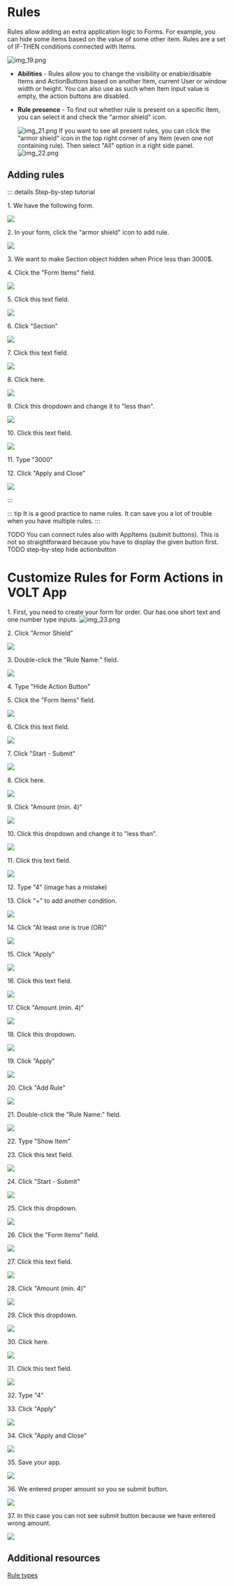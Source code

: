 # Rules

Rules allow adding an extra application logic to Forms.
For example, you can hide some items based on the value of some other item.
Rules are a set of IF-THEN conditions connected with Items.

![img_19.png](img_19.png)

- **Abilities** - 
  Rules allow you to change the visibility or enable/disable Items and ActionButtons based on another Item, current User
  or window width or height.
  You can also use as such when Item input value is empty, the action buttons are disabled.

- **Rule presence** -
  To find out whether rule is present on a specific Item, you can select it and check the "armor shield" icon.
  
  ![img_21.png](img_21.png)
  If you want to see all present rules, you can click the "armor shield" icon in the top right corner of any Item (even
  one not containing rule).
  Then select "All" option in a right side panel.
![img_22.png](img_22.png)  



## Adding rules

::: details Step-by-step tutorial

1\. We have the following form.

![](https://ajeuwbhvhr.cloudimg.io/colony-recorder.s3.amazonaws.com/files/2024-02-27/0cb7265c-61b1-4840-b75c-a1b81e36600e/screenshot.jpeg?tl_px=0,0&br_px=871,506&force_format=png&width=983)

2\. In your form, click the "armor shield" icon to add rule.

![](https://ajeuwbhvhr.cloudimg.io/colony-recorder.s3.amazonaws.com/files/2024-02-27/5e9b0195-b958-4097-8da7-f06073d10590/ascreenshot.jpeg?tl_px=577,0&br_px=1652,600&force_format=png&wat_scale=95&wat=1&wat_opacity=0.7&wat_gravity=northwest&wat_url=https://colony-recorder.s3.us-west-1.amazonaws.com/images/watermarks/FB923C_standard.png&wat_pad=502,227)

3\. We want to make Section object hidden when Price less than 3000$.

4\. Click the "Form Items" field.

![](https://ajeuwbhvhr.cloudimg.io/colony-recorder.s3.amazonaws.com/files/2024-02-27/90faecd1-b7b5-4470-be4c-dd187edd7886/ascreenshot.jpeg?tl_px=888,199&br_px=1963,800&force_format=png&wat_scale=95&wat=1&wat_opacity=0.7&wat_gravity=northwest&wat_url=https://colony-recorder.s3.us-west-1.amazonaws.com/images/watermarks/FB923C_standard.png&wat_pad=502,265)

5\. Click this text field.

![](https://ajeuwbhvhr.cloudimg.io/colony-recorder.s3.amazonaws.com/files/2024-02-27/95eb495d-3b45-4794-8db1-b1090af7d512/ascreenshot.jpeg?tl_px=894,200&br_px=1969,801&force_format=png&wat_scale=95&wat=1&wat_opacity=0.7&wat_gravity=northwest&wat_url=https://colony-recorder.s3.us-west-1.amazonaws.com/images/watermarks/FB923C_standard.png&wat_pad=502,265)

6\. Click "Section"

![](https://ajeuwbhvhr.cloudimg.io/colony-recorder.s3.amazonaws.com/files/2024-02-27/fb6667f6-02aa-4450-8040-87e5f03e7949/ascreenshot.jpeg?tl_px=585,312&br_px=1660,913&force_format=png&wat_scale=95&wat=1&wat_opacity=0.7&wat_gravity=northwest&wat_url=https://colony-recorder.s3.us-west-1.amazonaws.com/images/watermarks/FB923C_standard.png&wat_pad=502,265)

7\. Click this text field.

![](https://ajeuwbhvhr.cloudimg.io/colony-recorder.s3.amazonaws.com/files/2024-02-27/43c422b7-0fb9-4018-9586-17c97632ca2c/ascreenshot.jpeg?tl_px=894,297&br_px=1969,898&force_format=png&wat_scale=95&wat=1&wat_opacity=0.7&wat_gravity=northwest&wat_url=https://colony-recorder.s3.us-west-1.amazonaws.com/images/watermarks/FB923C_standard.png&wat_pad=502,265)

8\. Click here.

![](https://ajeuwbhvhr.cloudimg.io/colony-recorder.s3.amazonaws.com/files/2024-02-27/5748f4a8-6363-4c29-9faa-8aacadce8cfa/ascreenshot.jpeg?tl_px=667,377&br_px=1742,978&force_format=png&wat_scale=95&wat=1&wat_opacity=0.7&wat_gravity=northwest&wat_url=https://colony-recorder.s3.us-west-1.amazonaws.com/images/watermarks/FB923C_standard.png&wat_pad=502,265)

9\. Click this dropdown and change it to "less than".

![](https://ajeuwbhvhr.cloudimg.io/colony-recorder.s3.amazonaws.com/files/2024-02-27/bd55f1c1-c208-4eb0-90af-e51eff46cc72/ascreenshot.jpeg?tl_px=998,301&br_px=2073,902&force_format=png&wat_scale=95&wat=1&wat_opacity=0.7&wat_gravity=northwest&wat_url=https://colony-recorder.s3.us-west-1.amazonaws.com/images/watermarks/FB923C_standard.png&wat_pad=502,265)

10\. Click this text field.

![](https://ajeuwbhvhr.cloudimg.io/colony-recorder.s3.amazonaws.com/files/2024-02-27/96d9f1c3-b7ab-471b-889e-318584cbbb39/ascreenshot.jpeg?tl_px=773,341&br_px=1848,942&force_format=png&wat_scale=95&wat=1&wat_opacity=0.7&wat_gravity=northwest&wat_url=https://colony-recorder.s3.us-west-1.amazonaws.com/images/watermarks/FB923C_standard.png&wat_pad=502,265)

11\. Type "3000"

12\. Click "Apply and Close"

![](https://ajeuwbhvhr.cloudimg.io/colony-recorder.s3.amazonaws.com/files/2024-02-27/805c34a1-0ee7-4c93-92a9-517cd253a847/ascreenshot.jpeg?tl_px=1002,617&br_px=2077,1218&force_format=png&wat_scale=95&wat=1&wat_opacity=0.7&wat_gravity=northwest&wat_url=https://colony-recorder.s3.us-west-1.amazonaws.com/images/watermarks/FB923C_standard.png&wat_pad=502,265)

:::

::: tip
It is a good practice to name rules. It can save you a lot of trouble when you have multiple rules.
:::


TODO You can connect rules also with AppItems (submit buttons). This is not so straightforward because you have to
display the given button first.
TODO step-by-step hide actionbutton

# Customize Rules for Form Actions in VOLT App


1\. First, you need to create your form for order. Our has one short text and one number type inputs.
![img_23.png](img_23.png)

2\. Click "Armor Shield"

![](https://ajeuwbhvhr.cloudimg.io/colony-recorder.s3.amazonaws.com/files/2024-04-12/c9b38f82-7be0-42a4-98f2-dbdc190a1f57/ascreenshot.jpeg?tl_px=1048,0&br_px=2983,1081&force_format=png&width=1120.0&wat=1&wat_opacity=0.7&wat_gravity=northwest&wat_url=https://colony-recorder.s3.us-west-1.amazonaws.com/images/watermarks/FB923C_standard.png&wat_pad=524,141)


3\. Double-click the "Rule Name:" field.

![](https://ajeuwbhvhr.cloudimg.io/colony-recorder.s3.amazonaws.com/files/2024-04-12/538d4fe2-9b56-447d-ae97-4228198cfacf/ascreenshot.jpeg?tl_px=843,0&br_px=2778,1081&force_format=png&width=1120.0&wat=1&wat_opacity=0.7&wat_gravity=northwest&wat_url=https://colony-recorder.s3.us-west-1.amazonaws.com/images/watermarks/FB923C_standard.png&wat_pad=523,276)


4\. Type "Hide Action Button"


5\. Click the "Form Items" field.

![](https://ajeuwbhvhr.cloudimg.io/colony-recorder.s3.amazonaws.com/files/2024-04-12/0a36d878-60e6-43fa-af50-ed8d194ea88c/ascreenshot.jpeg?tl_px=1068,163&br_px=3003,1244&force_format=png&width=1120.0&wat=1&wat_opacity=0.7&wat_gravity=northwest&wat_url=https://colony-recorder.s3.us-west-1.amazonaws.com/images/watermarks/FB923C_standard.png&wat_pad=524,277)


6\. Click this text field.

![](https://ajeuwbhvhr.cloudimg.io/colony-recorder.s3.amazonaws.com/files/2024-04-12/607a6233-e1b0-4b4f-b0f2-9f6293147f4f/ascreenshot.jpeg?tl_px=1239,140&br_px=3174,1221&force_format=png&width=1120.0&wat=1&wat_opacity=0.7&wat_gravity=northwest&wat_url=https://colony-recorder.s3.us-west-1.amazonaws.com/images/watermarks/FB923C_standard.png&wat_pad=524,277)


7\. Click "Start - Submit"

![](https://ajeuwbhvhr.cloudimg.io/colony-recorder.s3.amazonaws.com/files/2024-04-12/3828ac8a-4b6e-4900-ac23-3303ebf1d6b3/ascreenshot.jpeg?tl_px=755,298&br_px=2690,1379&force_format=png&width=1120.0&wat=1&wat_opacity=0.7&wat_gravity=northwest&wat_url=https://colony-recorder.s3.us-west-1.amazonaws.com/images/watermarks/FB923C_standard.png&wat_pad=523,277)


8\. Click here.

![](https://ajeuwbhvhr.cloudimg.io/colony-recorder.s3.amazonaws.com/files/2024-04-12/32d959d1-2660-411f-9076-17bd2f1c4007/ascreenshot.jpeg?tl_px=1257,338&br_px=3192,1419&force_format=png&width=1120.0&wat=1&wat_opacity=0.7&wat_gravity=northwest&wat_url=https://colony-recorder.s3.us-west-1.amazonaws.com/images/watermarks/FB923C_standard.png&wat_pad=523,277)


9\. Click "Amount (min. 4)"

![](https://ajeuwbhvhr.cloudimg.io/colony-recorder.s3.amazonaws.com/files/2024-04-12/500597c3-d9b6-49d4-86b6-d1bfac0f21e2/ascreenshot.jpeg?tl_px=683,469&br_px=2618,1550&force_format=png&width=1120.0&wat=1&wat_opacity=0.7&wat_gravity=northwest&wat_url=https://colony-recorder.s3.us-west-1.amazonaws.com/images/watermarks/FB923C_standard.png&wat_pad=524,277)


10\. Click this dropdown and change it to "less than".

![](https://ajeuwbhvhr.cloudimg.io/colony-recorder.s3.amazonaws.com/files/2024-04-12/b2bf033f-6d30-47bf-bd09-1a707afab443/ascreenshot.jpeg?tl_px=1534,314&br_px=3469,1395&force_format=png&width=1120.0&wat=1&wat_opacity=0.7&wat_gravity=northwest&wat_url=https://colony-recorder.s3.us-west-1.amazonaws.com/images/watermarks/FB923C_standard.png&wat_pad=523,277)


11\. Click this text field.

![](https://ajeuwbhvhr.cloudimg.io/colony-recorder.s3.amazonaws.com/files/2024-04-12/8cde8f17-f7cf-42fc-83af-e73bac065063/ascreenshot.jpeg?tl_px=1030,419&br_px=2965,1500&force_format=png&width=1120.0&wat=1&wat_opacity=0.7&wat_gravity=northwest&wat_url=https://colony-recorder.s3.us-west-1.amazonaws.com/images/watermarks/FB923C_standard.png&wat_pad=524,277)


12\. Type "4" (image has a mistake)


13\. Click "+" to add another condition.

![](https://ajeuwbhvhr.cloudimg.io/colony-recorder.s3.amazonaws.com/files/2024-04-12/ff62343b-0299-485f-8dfb-d07d9b50eff6/ascreenshot.jpeg?tl_px=1743,311&br_px=3678,1392&force_format=png&width=1120.0&wat=1&wat_opacity=0.7&wat_gravity=northwest&wat_url=https://colony-recorder.s3.us-west-1.amazonaws.com/images/watermarks/FB923C_standard.png&wat_pad=523,277)


14\. Click "At least one is true (OR)"

![](https://ajeuwbhvhr.cloudimg.io/colony-recorder.s3.amazonaws.com/files/2024-04-12/26e4c24f-40f1-4da2-8ee8-73a7abd5be0d/ascreenshot.jpeg?tl_px=906,422&br_px=2841,1503&force_format=png&width=1120.0&wat=1&wat_opacity=0.7&wat_gravity=northwest&wat_url=https://colony-recorder.s3.us-west-1.amazonaws.com/images/watermarks/FB923C_standard.png&wat_pad=524,277)


15\. Click "Apply"

![](https://ajeuwbhvhr.cloudimg.io/colony-recorder.s3.amazonaws.com/files/2024-04-12/cacc2e18-8239-4b4c-8a05-bb514a9394fc/ascreenshot.jpeg?tl_px=818,545&br_px=2753,1626&force_format=png&width=1120.0&wat=1&wat_opacity=0.7&wat_gravity=northwest&wat_url=https://colony-recorder.s3.us-west-1.amazonaws.com/images/watermarks/FB923C_standard.png&wat_pad=524,277)


16\. Click this text field.

![](https://ajeuwbhvhr.cloudimg.io/colony-recorder.s3.amazonaws.com/files/2024-04-12/45bc2ce0-1441-40eb-b91f-02a7405785bb/ascreenshot.jpeg?tl_px=1241,386&br_px=3176,1467&force_format=png&width=1120.0&wat=1&wat_opacity=0.7&wat_gravity=northwest&wat_url=https://colony-recorder.s3.us-west-1.amazonaws.com/images/watermarks/FB923C_standard.png&wat_pad=524,276)


17\. Click "Amount (min. 4)"

![](https://ajeuwbhvhr.cloudimg.io/colony-recorder.s3.amazonaws.com/files/2024-04-12/cf509bc0-a397-4a78-bf87-f2d3ce035c57/ascreenshot.jpeg?tl_px=782,221&br_px=2717,1302&force_format=png&width=1120.0&wat=1&wat_opacity=0.7&wat_gravity=northwest&wat_url=https://colony-recorder.s3.us-west-1.amazonaws.com/images/watermarks/FB923C_standard.png&wat_pad=524,277)


18\. Click this dropdown.

![](https://ajeuwbhvhr.cloudimg.io/colony-recorder.s3.amazonaws.com/files/2024-04-12/fca65ce6-41e9-4341-ac11-7e614a76c5d1/ascreenshot.jpeg?tl_px=1432,395&br_px=3367,1476&force_format=png&width=1120.0&wat=1&wat_opacity=0.7&wat_gravity=northwest&wat_url=https://colony-recorder.s3.us-west-1.amazonaws.com/images/watermarks/FB923C_standard.png&wat_pad=523,277)


19\. Click "Apply"

![](https://ajeuwbhvhr.cloudimg.io/colony-recorder.s3.amazonaws.com/files/2024-04-12/f60c5c83-dfd9-480d-af20-37622d212a8d/ascreenshot.jpeg?tl_px=1201,788&br_px=3136,1870&force_format=png&width=1120.0&wat=1&wat_opacity=0.7&wat_gravity=northwest&wat_url=https://colony-recorder.s3.us-west-1.amazonaws.com/images/watermarks/FB923C_standard.png&wat_pad=524,338)


20\. Click "Add Rule"

![](https://ajeuwbhvhr.cloudimg.io/colony-recorder.s3.amazonaws.com/files/2024-04-12/fd695cda-f2c8-4dca-84b7-74f7ce64ca38/ascreenshot.jpeg?tl_px=238,761&br_px=2173,1842&force_format=png&width=1120.0&wat=1&wat_opacity=0.7&wat_gravity=northwest&wat_url=https://colony-recorder.s3.us-west-1.amazonaws.com/images/watermarks/FB923C_standard.png&wat_pad=524,277)


21\. Double-click the "Rule Name:" field.

![](https://ajeuwbhvhr.cloudimg.io/colony-recorder.s3.amazonaws.com/files/2024-04-12/8adc03c1-6a9c-4e2c-8325-804c8a097cc0/ascreenshot.jpeg?tl_px=937,0&br_px=2872,1081&force_format=png&width=1120.0&wat=1&wat_opacity=0.7&wat_gravity=northwest&wat_url=https://colony-recorder.s3.us-west-1.amazonaws.com/images/watermarks/FB923C_standard.png&wat_pad=524,273)


22\. Type "Show Item"


23\. Click this text field.

![](https://ajeuwbhvhr.cloudimg.io/colony-recorder.s3.amazonaws.com/files/2024-04-12/df2f9136-66d6-4726-baa6-b411c968124e/ascreenshot.jpeg?tl_px=1248,161&br_px=3183,1242&force_format=png&width=1120.0&wat=1&wat_opacity=0.7&wat_gravity=northwest&wat_url=https://colony-recorder.s3.us-west-1.amazonaws.com/images/watermarks/FB923C_standard.png&wat_pad=524,277)


24\. Click "Start - Submit"

![](https://ajeuwbhvhr.cloudimg.io/colony-recorder.s3.amazonaws.com/files/2024-04-12/6006bb45-5278-4b2e-be93-3fd89a234817/ascreenshot.jpeg?tl_px=829,309&br_px=2764,1390&force_format=png&width=1120.0&wat=1&wat_opacity=0.7&wat_gravity=northwest&wat_url=https://colony-recorder.s3.us-west-1.amazonaws.com/images/watermarks/FB923C_standard.png&wat_pad=523,277)


25\. Click this dropdown.

![](https://ajeuwbhvhr.cloudimg.io/colony-recorder.s3.amazonaws.com/files/2024-04-12/f25facaa-3b09-4210-925d-29395e6d9f29/ascreenshot.jpeg?tl_px=1453,156&br_px=3388,1237&force_format=png&width=1120.0&wat=1&wat_opacity=0.7&wat_gravity=northwest&wat_url=https://colony-recorder.s3.us-west-1.amazonaws.com/images/watermarks/FB923C_standard.png&wat_pad=524,277)


26\. Click the "Form Items" field.

![](https://ajeuwbhvhr.cloudimg.io/colony-recorder.s3.amazonaws.com/files/2024-04-12/bc1f93bb-2a15-4878-8a84-957ce9aaedd3/ascreenshot.jpeg?tl_px=814,329&br_px=2749,1410&force_format=png&width=1120.0&wat=1&wat_opacity=0.7&wat_gravity=northwest&wat_url=https://colony-recorder.s3.us-west-1.amazonaws.com/images/watermarks/FB923C_standard.png&wat_pad=524,277)


27\. Click this text field.

![](https://ajeuwbhvhr.cloudimg.io/colony-recorder.s3.amazonaws.com/files/2024-04-12/2a6ef90d-c92d-4fd1-8eed-bcb9c164144b/ascreenshot.jpeg?tl_px=1239,329&br_px=3174,1410&force_format=png&width=1120.0&wat=1&wat_opacity=0.7&wat_gravity=northwest&wat_url=https://colony-recorder.s3.us-west-1.amazonaws.com/images/watermarks/FB923C_standard.png&wat_pad=524,277)


28\. Click "Amount (min. 4)"

![](https://ajeuwbhvhr.cloudimg.io/colony-recorder.s3.amazonaws.com/files/2024-04-12/6cb53b40-f3c1-40e8-9b29-b4c2c0fcfc85/ascreenshot.jpeg?tl_px=778,467&br_px=2713,1548&force_format=png&width=1120.0&wat=1&wat_opacity=0.7&wat_gravity=northwest&wat_url=https://colony-recorder.s3.us-west-1.amazonaws.com/images/watermarks/FB923C_standard.png&wat_pad=524,277)


29\. Click this dropdown.

![](https://ajeuwbhvhr.cloudimg.io/colony-recorder.s3.amazonaws.com/files/2024-04-12/88dffa3b-3e58-40cc-b58d-38da47ecffb0/ascreenshot.jpeg?tl_px=1403,327&br_px=3338,1408&force_format=png&width=1120.0&wat=1&wat_opacity=0.7&wat_gravity=northwest&wat_url=https://colony-recorder.s3.us-west-1.amazonaws.com/images/watermarks/FB923C_standard.png&wat_pad=524,277)


30\. Click here.

![](https://ajeuwbhvhr.cloudimg.io/colony-recorder.s3.amazonaws.com/files/2024-04-12/91d36597-2364-4fe1-9f5f-a0731481a4c7/ascreenshot.jpeg?tl_px=1448,379&br_px=3383,1460&force_format=png&width=1120.0&wat=1&wat_opacity=0.7&wat_gravity=northwest&wat_url=https://colony-recorder.s3.us-west-1.amazonaws.com/images/watermarks/FB923C_standard.png&wat_pad=524,276)


31\. Click this text field.

![](https://ajeuwbhvhr.cloudimg.io/colony-recorder.s3.amazonaws.com/files/2024-04-12/f104c1f3-d9a9-49d7-8365-ce453fd58c9a/ascreenshot.jpeg?tl_px=1268,426&br_px=3203,1507&force_format=png&width=1120.0&wat=1&wat_opacity=0.7&wat_gravity=northwest&wat_url=https://colony-recorder.s3.us-west-1.amazonaws.com/images/watermarks/FB923C_standard.png&wat_pad=523,277)


32\. Type "4"


33\. Click "Apply"

![](https://ajeuwbhvhr.cloudimg.io/colony-recorder.s3.amazonaws.com/files/2024-04-12/3876c78a-94db-48dc-b8c6-e3693311fe74/ascreenshot.jpeg?tl_px=1203,788&br_px=3138,1870&force_format=png&width=1120.0&wat=1&wat_opacity=0.7&wat_gravity=northwest&wat_url=https://colony-recorder.s3.us-west-1.amazonaws.com/images/watermarks/FB923C_standard.png&wat_pad=524,351)


34\. Click "Apply and Close"

![](https://ajeuwbhvhr.cloudimg.io/colony-recorder.s3.amazonaws.com/files/2024-04-12/7c977274-e772-4428-9cc9-8bfc8868e5da/ascreenshot.jpeg?tl_px=1511,788&br_px=3446,1870&force_format=png&width=1120.0&wat=1&wat_opacity=0.7&wat_gravity=northwest&wat_url=https://colony-recorder.s3.us-west-1.amazonaws.com/images/watermarks/FB923C_standard.png&wat_pad=523,331)


35\. Save your app.

![](https://ajeuwbhvhr.cloudimg.io/colony-recorder.s3.amazonaws.com/files/2024-04-12/3772acf1-51ac-4e70-9cf7-c115c990795e/ascreenshot.jpeg?tl_px=1906,0&br_px=3841,1081&force_format=png&width=1120.0&wat=1&wat_opacity=0.7&wat_gravity=northwest&wat_url=https://colony-recorder.s3.us-west-1.amazonaws.com/images/watermarks/FB923C_standard.png&wat_pad=843,-11)


36\. We entered proper amount so you se submit button.

![](https://ajeuwbhvhr.cloudimg.io/colony-recorder.s3.amazonaws.com/files/2024-04-12/e35313e4-3deb-46cd-b2cc-fd1029681057/ascreenshot.jpeg?tl_px=609,0&br_px=2544,1081&force_format=png&width=1120.0&wat=1&wat_opacity=0.7&wat_gravity=northwest&wat_url=https://colony-recorder.s3.us-west-1.amazonaws.com/images/watermarks/FB923C_standard.png&wat_pad=524,209)


37\. In this case you can not see submit button because we have entered wrong amount.

![](https://ajeuwbhvhr.cloudimg.io/colony-recorder.s3.amazonaws.com/files/2024-04-12/23cb79f6-5754-40c6-a3aa-2d9fb746c79b/ascreenshot.jpeg?tl_px=206,0&br_px=2141,1081&force_format=png&width=1120.0&wat=1&wat_opacity=0.7&wat_gravity=northwest&wat_url=https://colony-recorder.s3.us-west-1.amazonaws.com/images/watermarks/FB923C_standard.png&wat_pad=523,204)




## Additional resources

[Rule types](https://help.hcltechsw.com/domino-leap/1.1.3/ru_creating_rules_in_your_form.html)
